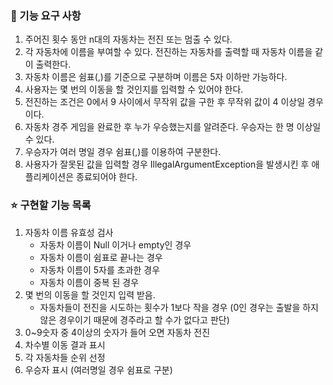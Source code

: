 ### 🚀 기능 요구 사항<br>
1. 주어진 횟수 동안 n대의 자동차는 전진 또는 멈출 수 있다.<br>
2. 각 자동차에 이름을 부여할 수 있다. 전진하는 자동차를 출력할 때 자동차 이름을 같이 출력한다.<br>
3. 자동차 이름은 쉼표(,)를 기준으로 구분하며 이름은 5자 이하만 가능하다.<br>
4. 사용자는 몇 번의 이동을 할 것인지를 입력할 수 있어야 한다.<br>
5. 전진하는 조건은 0에서 9 사이에서 무작위 값을 구한 후 무작위 값이 4 이상일 경우이다.<br>
6. 자동차 경주 게임을 완료한 후 누가 우승했는지를 알려준다. 우승자는 한 명 이상일 수 있다.<br>
7. 우승자가 여러 명일 경우 쉼표(,)를 이용하여 구분한다.<br>
8. 사용자가 잘못된 값을 입력할 경우 IllegalArgumentException을 발생시킨 후 애플리케이션은 종료되어야 한다.<br>

### ⭐️ 구현할 기능 목록<br>
1. 자동차 이름 유효성 검사
   - 자동차 이름이 Null 이거나 empty인 경우
   - 자동차 이름이 쉼표로 끝나는 경우
   - 자동차 이름이 5자를 초과한 경우
   - 자동차 이름이 중복 된 경우
2. 몇 번의 이동을 할 것인지 입력 받음.
   - 자동차들이 전진을 시도하는 횟수가 1보다 작을 경우 (0인 경우는 출발을 하지않은 경우이기 때문에 경주라고 할 수가 없다고 판단) 
3. 0~9숫자 중 4이상의 숫자가 들어 오면 자동차 전진
4. 차수별 이동 결과 표시
5. 각 자동차들 순위 선정
6. 우승자 표시 (여러명일 경우 쉼표로 구분)